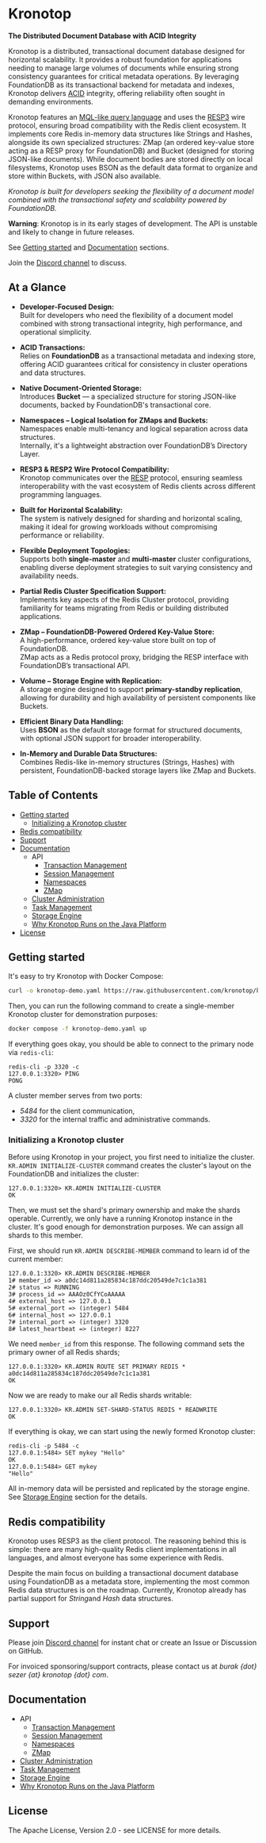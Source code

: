 # Kronotop

**The Distributed Document Database with ACID Integrity**

Kronotop is a distributed, transactional document database designed for horizontal scalability. It provides a robust
foundation for applications needing to manage large volumes of documents while ensuring strong consistency guarantees
for critical metadata operations. By leveraging FoundationDB as its transactional backend for metadata and indexes,
Kronotop delivers [ACID](https://apple.github.io/foundationdb/developer-guide.html#transaction-basics) integrity, offering reliability often sought in demanding environments.

Kronotop features an [MQL-like query language](https://www.mongodb.com/docs/manual/reference/operator/) and uses the [RESP3](https://redis.io/docs/latest/develop/reference/protocol-spec/) wire protocol, ensuring broad compatibility
with the Redis client ecosystem. It implements core Redis in-memory data structures like Strings and Hashes, alongside its
own specialized structures: ZMap (an ordered key-value store acting as a RESP proxy for FoundationDB) and Bucket (designed for storing
JSON-like documents). While document bodies are stored directly on local filesystems, Kronotop uses BSON as the default 
data format to organize and store within Buckets, with JSON also available.

*Kronotop is built for developers seeking the flexibility of a document model combined with the transactional safety and
scalability powered by FoundationDB.*

**Warning**: Kronotop is in its early stages of development. The API is unstable and likely to change in future
releases.

See [Getting started](#getting-started) and [Documentation](#documentation) sections.

Join the [Discord channel](https://discord.gg/Nyy4Afpr) to discuss.

## At a Glance

- **Developer-Focused Design:**  
  Built for developers who need the flexibility of a document model combined with strong transactional integrity, high
  performance, and operational simplicity.

- **ACID Transactions:**  
  Relies on **FoundationDB** as a transactional metadata and indexing store, offering ACID guarantees critical for
  consistency in cluster operations and data structures.

- **Native Document-Oriented Storage:**  
  Introduces **Bucket** — a specialized structure for storing JSON-like documents, backed by FoundationDB's
  transactional core.

- **Namespaces – Logical Isolation for ZMaps and Buckets:**  
  Namespaces enable multi-tenancy and logical separation across data structures.  
  Internally, it's a lightweight abstraction over FoundationDB’s Directory Layer.

- **RESP3 & RESP2 Wire Protocol Compatibility:**  
  Kronotop communicates over the [RESP](https://redis.io/docs/latest/develop/reference/protocol-spec/) protocol,
  ensuring seamless interoperability with the vast ecosystem of Redis clients across different programming languages.

- **Built for Horizontal Scalability:**  
  The system is natively designed for sharding and horizontal scaling, making it ideal for growing workloads without
  compromising performance or reliability.

- **Flexible Deployment Topologies:**  
  Supports both **single-master** and **multi-master** cluster configurations, enabling diverse deployment strategies to
  suit varying consistency and availability needs.

- **Partial Redis Cluster Specification Support:**  
  Implements key aspects of the Redis Cluster protocol, providing familiarity for teams migrating from Redis or building
  distributed applications.

- **ZMap – FoundationDB-Powered Ordered Key-Value Store:**  
  A high-performance, ordered key-value store built on top of FoundationDB.  
  ZMap acts as a Redis protocol proxy, bridging the RESP interface with FoundationDB’s transactional API.

- **Volume – Storage Engine with Replication:**  
  A storage engine designed to support **primary-standby replication**, allowing for durability and high availability of
  persistent components like Buckets.

- **Efficient Binary Data Handling:**  
  Uses **BSON** as the default storage format for structured documents, with optional JSON support for broader
  interoperability.

- **In-Memory and Durable Data Structures:**  
  Combines Redis-like in-memory structures (Strings, Hashes) with persistent, FoundationDB-backed storage layers like
  ZMap and Buckets.

## Table of Contents

* [Getting started](#getting-started)
    * [Initializing a Kronotop cluster](#initializing-a-kronotop-cluster)
* [Redis compatibility](#redis-compatibility)
* [Support](#support)
* [Documentation](#documentation)
  * API
    * [Transaction Management](docs/api/transaction-management.md)
    * [Session Management](docs/api/session-management.md)
    * [Namespaces](docs/api/namespaces.md)
    * [ZMap](docs/api/zmap.md)
  * [Cluster Administration](docs/cluster/cluster-administration.md)
  * [Task Management](docs/admin/task-management.md)
  * [Storage Engine](docs/volume/volume.md)
  * [Why Kronotop Runs on the Java Platform](docs/why-java-platform.md)
* [License](#license)

## Getting started

It's easy to try Kronotop with Docker Compose:

```bash
curl -o kronotop-demo.yaml https://raw.githubusercontent.com/kronotop/kronotop/refs/heads/main/docker/kronotop-demo.yaml
```

Then, you can run the following command to create a single-member Kronotop cluster for demonstration purposes:

```bash
docker compose -f kronotop-demo.yaml up 
```

If everything goes okay, you should be able to connect to the primary node via `redis-cli`:

```
redis-cli -p 3320 -c
127.0.0.1:3320> PING
PONG
```

A cluster member serves from two ports:

* *5484* for the client communication,
* *3320* for the internal traffic and administrative commands.

### Initializing a Kronotop cluster

Before using Kronotop in your project, you first need to initialize the cluster. `KR.ADMIN INITIALIZE-CLUSTER` command
creates the cluster's layout on the FoundationDB and initializes the cluster:

```
127.0.0.1:3320> KR.ADMIN INITIALIZE-CLUSTER
OK
```

Then, we must set the shard's primary ownership and make the shards operable. Currently, we only have a running Kronotop
instance in the cluster. It's good enough for demonstration purposes. We can assign all shards to this member.

First, we should run `KR.ADMIN DESCRIBE-MEMBER` command to learn id of the current member:

```
127.0.0.1:3320> KR.ADMIN DESCRIBE-MEMBER
1# member_id => a0dc14d811a285834c187ddc20549de7c1c1a381
2# status => RUNNING
3# process_id => AAAOz0CfYCoAAAAA
4# external_host => 127.0.0.1
5# external_port => (integer) 5484
6# internal_host => 127.0.0.1
7# internal_port => (integer) 3320
8# latest_heartbeat => (integer) 8227
```

We need `member_id` from this response. The following command sets the primary owner of all Redis shards;

```
127.0.0.1:3320> KR.ADMIN ROUTE SET PRIMARY REDIS * a0dc14d811a285834c187ddc20549de7c1c1a381
OK
```

Now we are ready to make our all Redis shards writable:

```
127.0.0.1:3320> KR.ADMIN SET-SHARD-STATUS REDIS * READWRITE
OK
```

If everything is okay, we can start using the newly formed Kronotop cluster:

```
redis-cli -p 5484 -c
127.0.0.1:5484> SET mykey "Hello"
OK
127.0.0.1:5484> GET mykey
"Hello"
```

All in-memory data will be persisted and replicated by the storage engine. See [Storage Engine](docs/volume/volume.md) section
for the details.

## Redis compatibility

Kronotop uses RESP3 as the client protocol. The reasoning behind this is simple: there are many high-quality Redis
client implementations in all languages, and almost everyone has some experience with Redis.

Despite the main focus on building a transactional document database using FoundationDB as a metadata store,
implementing the most common Redis data structures is on the roadmap. Currently, Kronotop already has partial 
support for *String*and *Hash* data structures.

## Support

Please join [Discord channel](https://discord.gg/Nyy4Afpr) for instant chat or create an Issue or Discussion on GitHub.

For invoiced sponsoring/support contracts, please contact us at *burak {dot} sezer {at} kronotop {dot} com*.

## Documentation
* API
  * [Transaction Management](docs/api/transaction-management.md)
  * [Session Management](docs/api/session-management.md)
  * [Namespaces](docs/api/namespaces.md)
  * [ZMap](docs/api/zmap.md)
* [Cluster Administration](docs/cluster/cluster-administration.md)
* [Task Management](docs/admin/task-management.md)
* [Storage Engine](docs/volume/volume.md)
* [Why Kronotop Runs on the Java Platform](docs/why-java-platform.md)

## License

The Apache License, Version 2.0 - see LICENSE for more details.
